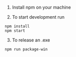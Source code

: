 

1. Install npm on your machine

2. To start development run
```
npm install
npm start
```

3. To release an .exe 
```
npm run package-win
```
